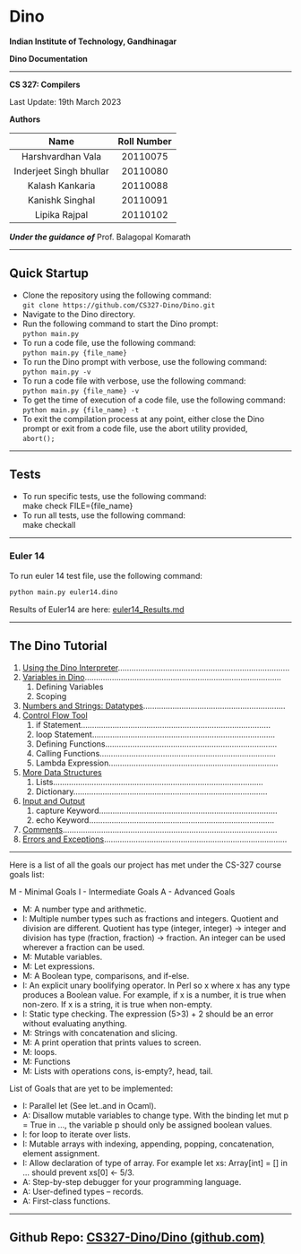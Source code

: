  # Dino

**Indian Institute of Technology, Gandhinagar**

**Dino Documentation**

-----

**CS 327: Compilers**

Last Update: 19th March 2023


**Authors**


|Name|Roll Number|
| :-: | :-: |
|Harshvardhan Vala|20110075|
|Inderjeet Singh bhullar|20110080|
|Kalash Kankaria|20110088|
|Kanishk Singhal|20110091|
|Lipika Rajpal|20110102|


***Under the guidance of***
Prof. Balagopal Komarath

-----

## Quick Startup

- Clone the repository using the following command:<br>
	`git clone https://github.com/CS327-Dino/Dino.git`
- Navigate to the Dino directory.
- Run the following command to start the Dino prompt:<br>
	`python main.py`
- To run a code file, use the following command:<br>
	`python main.py {file_name}`
- To run the Dino prompt with verbose, use the following command:<br>
	`python main.py -v`
- To run a code file with verbose, use the following command:<br>
	`python main.py {file_name} -v`
- To get the time of execution of a code file, use the following command:<br>
   `python main.py {file_name} -t`
- To exit the compilation process at any point, either close the Dino prompt or exit from a code file, use the abort utility provided,<br>
	`abort();`

-----
## Tests
* To run specific tests, use the following command:<br>
	make check FILE={file_name}
* To run all tests, use the following command:<br>
	make checkall
-----
### Euler 14
To run euler 14 test file, use the following command:
```bash
python main.py euler14.dino
```
Results of Euler14 are here: [euler14_Results.md](./docs/euler14_Results.md)

-----
## The Dino Tutorial


1. [Using the Dino Interpreter](./docs/usage.md)………………………………………………………………….
1. [Variables in Dino](./docs/variables.md)……………………………………………………………………………
   1. Defining Variables
   1. Scoping
1. [Numbers and Strings: Datatypes](./docs/data_types.md).……………………………………………………..
1. [Control Flow Tool](./docs/control_flow.md)
   1. if Statement…………………………………………………………………………
   1. loop Statement……………………………………………………………………...
   1. Defining Functions………………………………………………………………….
   1. Calling Functions…………………………………………………………………...
   1. Lambda Expression…………………………………………………………………
1. [More Data Structures](./docs/data_structures.md)
   1. Lists…………………………………………………………………………………
   1. Dictionary…………………………………………………………………………..
1. [Input and Output](./docs/IO.md)
   1. capture Keyword…………………………………………………………………....
   1. echo Keyword……………………………………………………………………....
1. [Comments](./docs/comments.md)…………………………………………………………………………………..
1. [Errors and Exceptions](./docs/error_handling.md)………………………………………………………………………
----
Here is a list of all the goals our project has met under the CS-327 course goals list:

M - Minimal Goals
I - Intermediate Goals
A - Advanced Goals

- M: A number type and arithmetic.
- I: Multiple number types such as fractions and integers. Quotient and division are different. Quotient has type (integer, integer) -> integer and division has type (fraction, fraction) -> fraction. An integer can be used wherever a fraction can be used.
- M: Mutable variables.
- M: Let expressions.
- M: A Boolean type, comparisons, and if-else.
- I: An explicit unary boolifying operator. In Perl so x where x has any type produces a Boolean value. For example, if x is a number, it is true when non-zero. If x is a string, it is true when non-empty.
- I: Static type checking. The expression (5>3) + 2 should be an error without evaluating anything.
- M: Strings with concatenation and slicing.
- M: A print operation that prints values to screen.
- M: loops.
- M: Functions
- M: Lists with operations cons, is-empty?, head, tail.

List of Goals that are yet to be implemented:

- I: Parallel let (See let..and in Ocaml).
- A: Disallow mutable variables to change type. With the binding let mut p = True in ..., the variable p should only be assigned boolean values.
- I: for loop to iterate over lists.
- I: Mutable arrays with indexing, appending, popping, concatenation, element assignment.
- I: Allow declaration of type of array. For example let xs: Array[int] = [] in ... should prevent xs[0] ← 5/3.
- A: Step-by-step debugger for your programming language.
- A: User-defined types – records.
- A: First-class functions.

----
**Github Repo: [CS327-Dino/Dino (github.com)](https://github.com/CS327-Dino/Dino)**
-----